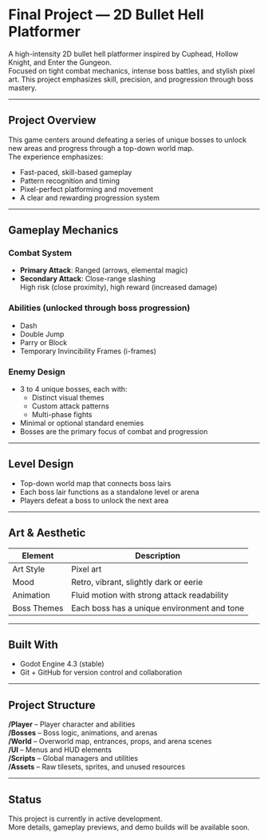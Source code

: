 # Final Project — 2D Bullet Hell Platformer

A high-intensity 2D bullet hell platformer inspired by Cuphead, Hollow Knight, and Enter the Gungeon.  
Focused on tight combat mechanics, intense boss battles, and stylish pixel art. This project emphasizes skill, precision, and progression through boss mastery.

---

## Project Overview

This game centers around defeating a series of unique bosses to unlock new areas and progress through a top-down world map.  
The experience emphasizes:

- Fast-paced, skill-based gameplay
- Pattern recognition and timing
- Pixel-perfect platforming and movement
- A clear and rewarding progression system

---

## Gameplay Mechanics

### Combat System
- **Primary Attack**: Ranged (arrows, elemental magic)
- **Secondary Attack**: Close-range slashing  
  High risk (close proximity), high reward (increased damage)

### Abilities (unlocked through boss progression)
- Dash
- Double Jump
- Parry or Block
- Temporary Invincibility Frames (i-frames)

### Enemy Design
- 3 to 4 unique bosses, each with:
  - Distinct visual themes
  - Custom attack patterns
  - Multi-phase fights
- Minimal or optional standard enemies
- Bosses are the primary focus of combat and progression

---

## Level Design

- Top-down world map that connects boss lairs
- Each boss lair functions as a standalone level or arena
- Players defeat a boss to unlock the next area

---

## Art & Aesthetic

| Element        | Description                                 |
|----------------|---------------------------------------------|
| Art Style      | Pixel art                                   |
| Mood           | Retro, vibrant, slightly dark or eerie      |
| Animation      | Fluid motion with strong attack readability |
| Boss Themes    | Each boss has a unique environment and tone |

---

## Built With

- Godot Engine 4.3 (stable)
- Git + GitHub for version control and collaboration

---

## Project Structure

**/Player** – Player character and abilities  
**/Bosses** – Boss logic, animations, and arenas  
**/World** – Overworld map, entrances, props, and arena scenes  
**/UI** – Menus and HUD elements  
**/Scripts** – Global managers and utilities  
**/Assets** – Raw tilesets, sprites, and unused resources  


---

## Status

This project is currently in active development.  
More details, gameplay previews, and demo builds will be available soon.
